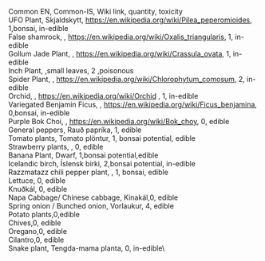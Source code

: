 Common EN, Common-IS, Wiki link, quantity, toxicity \
UFO Plant, Skjaldskytt, <https://en.wikipedia.org/wiki/Pilea_peperomioides>, 1,bonsai, in-edible \
False shamrock, , <https://en.wikipedia.org/wiki/Oxalis_triangularis>, 1, in-edible \
Gollum Jade Plant, , <https://en.wikipedia.org/wiki/Crassula_ovata>, 1, in-edible \
Inch Plant, ,small leaves, 2 ,poisonous \
Spider Plant, , <https://en.wikipedia.org/wiki/Chlorophytum_comosum>, 2, in-edible \
Orchid, , <https://en.wikipedia.org/wiki/Orchid> , 1, in-edible\
Variegated Benjamin Ficus, , <https://en.wikipedia.org/wiki/Ficus_benjamina>, 0,bonsai, in-edible \
Purple Bok Choi, , <https://en.wikipedia.org/wiki/Bok_choy>, 0, edible \
General peppers, Rauð papríka, 1, edible\
Tomato plants, Tomato plöntur, 1, bonsai potential, edible\
Strawberry plants, , 0, edible \
Banana Plant, Dwarf, 1,bonsai potential,edible \
Icelandic birch, Íslensk birki, 2,bonsai potential, in-edible \
Razzmatazz chili pepper plant, , 1, bonsai, edible\
Lettuce, 0, edible \
Knuðkál, 0, edible \
Napa Cabbage/ Chinese cabbage, Kinakál,0, edible\
Spring onion / Bunched onion, Vorlaukur, 4, edible\
Potato plants,0,edible \
Chives,0, edible \
Oregano,0, edible \
Cilantro,0, edible \
Snake plant, Tengda-mama planta, 0, in-edible\
